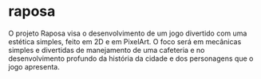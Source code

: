 # raposa
O projeto Raposa visa o desenvolvimento de um jogo divertido com uma estética simples, feito em 2D e em PixelArt. O foco será em mecânicas simples e divertidas de manejamento de uma cafeteria e no desenvolvimento profundo da história da cidade e dos personagens que o jogo apresenta.
